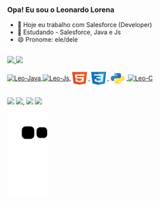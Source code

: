 ### Opa! Eu sou o Leonardo Lorena


- 🔭 Hoje eu trabalho com Salesforce (Developer)
- 🌱 Estudando - Salesforce, Java e Js 
- 😄 Pronome: ele/dele

##

<div>
  <a href="https://github.com/LeoLorena">
  <img height="180em" src="https://github-readme-stats.vercel.app/api?username=LeoLorena&show_icons=true&theme=tokyonight&include_all_commits=true&count_private=true"/>
  <img height="180em" src="https://github-readme-stats.vercel.app/api/top-langs/?username=LeoLorena&layout=compact&langs_count=7&theme=tokyonight"/>
</div>
  
<div style="display: inline_block"><br>
  <img align="center" alt="Leo-Java" height="30" width="40" src=https://cdn.jsdelivr.net/gh/devicons/devicon/icons/java/java-original.svg>
  <img align="center" alt="Leo-Js" height="30" width="40" src="https://cdn.jsdelivr.net/gh/devicons/devicon/icons/javascript/javascript-original.svg">
  <img align="center" alt="Leo-HTML" height="30" width="40" src="https://raw.githubusercontent.com/devicons/devicon/master/icons/html5/html5-original.svg">
  <img align="center" alt="Leo-CSS" height="30" width="40" src="https://raw.githubusercontent.com/devicons/devicon/master/icons/css3/css3-original.svg">
  <img align="center" alt="Leo-Python" height="30" width="40" src="https://raw.githubusercontent.com/devicons/devicon/master/icons/python/python-original.svg">
  <img align="center" alt="Leo-C" height="30" width="40" src="https://cdn.jsdelivr.net/gh/devicons/devicon/icons/c/c-original.svg">


</div>
  
##
  
<div>
  
  <a href="https://trailblazer.me/id/lbotelho2" target="_blank"><img src="https://img.shields.io/badge/Salesforce-00A1E0?style=for-the-badge&logo=Salesforce&logoColor=white" target="_blank"></a>
  <a href="https://www.linkedin.com/in/leonardo-lorena-botelho-228492200/" target="_blank"><img src="https://img.shields.io/badge/-LinkedIn-%230077B5?style=for-the-badge&logo=linkedin&logoColor=white" target="_blank"></a>,
  <a href="mailto:leolorena05@hotmail.com" target="_blank"><img src="https://img.shields.io/badge/Microsoft_Outlook-0078D4?style=for-the-badge&logo=microsoft-outlook&logoColor=white" target="_blank"></a>
  <a href = "mailto:leolorena09@gmail.com"><img src="https://img.shields.io/badge/Gmail-D14836?style=for-the-badge&logo=gmail&logoColor=white" target="_blank"></a>
  
  ![Snake animation](https://github.com/rafaballerini/rafaballerini/blob/output/github-contribution-grid-snake.svg)
</div>
